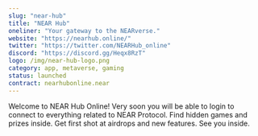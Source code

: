 ```yaml
---
slug: "near-hub"
title: "NEAR Hub"
oneliner: "Your gateway to the NEARverse."
website: "https://nearhub.online/"
twitter: "https://twitter.com/NEARHub_online"
discord: "https://discord.gg/Heqx8RzT"
logo: /img/near-hub-logo.png
category: app, metaverse, gaming
status: launched
contract: nearhubonline.near
---
```


Welcome to NEAR Hub Online! Very soon you will be able to login to connect to everything related to NEAR Protocol. Find hidden games and prizes inside. Get first shot at airdrops and new features. See you inside.
